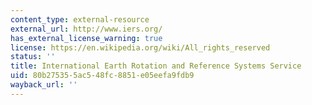 ```yaml
---
content_type: external-resource
external_url: http://www.iers.org/
has_external_license_warning: true
license: https://en.wikipedia.org/wiki/All_rights_reserved
status: ''
title: International Earth Rotation and Reference Systems Service
uid: 80b27535-5ac5-48fc-8851-e05eefa9fdb9
wayback_url: ''
---
```

